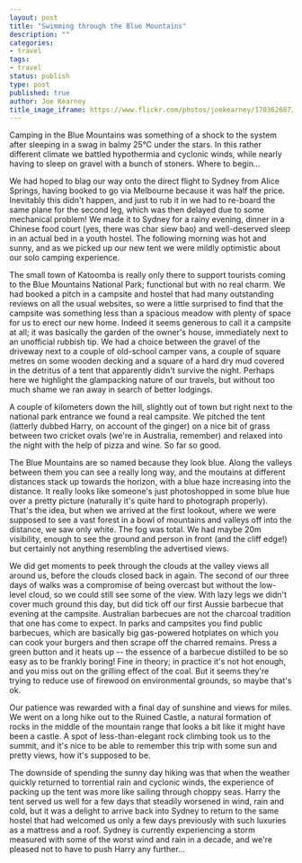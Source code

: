 ```yaml
---
layout: post
title: "Swimming through the Blue Mountains"
description: ""
categories:
- travel
tags:
- travel
status: publish
type: post
published: true
author: Joe Kearney
title_image_iframe: https://www.flickr.com/photos/joekearney/17036268730/in/set-72157652104352875/player/
---
```


Camping in the Blue Mountains was something of a shock to the system after sleeping in a swag in balmy 25°C under the stars. In this rather different climate we battled hypothermia and cyclonic winds, while nearly having to sleep on gravel with a bunch of stoners. Where to begin...

We had hoped to blag our way onto the direct flight to Sydney from Alice Springs, having booked to go via Melbourne because it was half the price. Inevitably this didn't happen, and just to rub it in we had to re-board the same plane for the second leg, which was then delayed due to some mechanical problem! We made it to Sydney for a rainy evening, dinner in a Chinese food court (yes, there was char siew bao) and well-deserved sleep in an actual bed in a youth hostel. The following morning was hot and sunny, and as we picked up our new tent we were mildly optimistic about our solo camping experience.

The small town of Katoomba is really only there to support tourists coming to the Blue Mountains National Park; functional but with no real charm. We had booked a pitch in a campsite and hostel that had many outstanding reviews on all the usual websites, so were a little surprised to find that the campsite was something less than a spacious meadow with plenty of space for us to erect our new home. Indeed it seems generous to call it a campsite at all; it was basically the garden of the owner's house, immediately next to an unofficial rubbish tip. We had a choice between the gravel of the driveway next to a couple of old-school camper vans, a couple of square metres on some wooden decking and a square of a hard dry mud covered in the detritus of a tent that apparently didn't survive the night. Perhaps here we highlight the glampacking nature of our travels, but without too much shame we ran away in search of better lodgings.

A couple of kilometers down the hill, slightly out of town but right next to the national park entrance we found a real campsite. We pitched the tent (latterly dubbed Harry, on account of the ginger) on a nice bit of grass between two cricket ovals (we're in Australia, remember) and relaxed into the night with the help of pizza and wine. So far so good.

The Blue Mountains are so named because they look blue. Along the valleys between them you can see a really long way, and the moutains at different distances stack up towards the horizon, with a blue haze increasing into the distance. It really looks like someone's just photoshopped in some blue hue over a pretty picture (naturally it's quite hard to photograph properly). That's the idea, but when we arrived at the first lookout, where we were supposed to see a vast forest in a bowl of mountains and valleys off into the distance, we saw only white. The fog was total. We had maybe 20m visibility, enough to see the ground and person in front (and the cliff edge!) but certainly not anything resembling the advertised views.

We did get moments to peek through the clouds at the valley views all around us, before the clouds closed back in again. The second of our three days of walks was a compromise of being overcast but without the low-level cloud, so we could still see some of the view. With lazy legs we didn't cover much ground this day, but did tick off our first Aussie barbecue that evening at the campsite. Australian barbecues are not the charcoal tradition that one has come to expect. In parks and campsites you find public barbecues, which are basically big gas-powered hotplates on which you can cook your burgers and then scrape off the charred remains. Press a green button and it heats up -- the essence of a barbecue distilled to be so easy as to be frankly boring! Fine in theory; in practice it's not hot enough, and you miss out on the grilling effect of the coal. But it seems they're trying to reduce use of firewood on environmental grounds, so maybe that's ok.

Our patience was rewarded with a final day of sunshine and views for miles. We went on a long hike out to the Ruined Castle, a natural formation of rocks in the middle of the mountain range that looks a bit like it might have been a castle. A spot of less-than-elegant rock climbing took us to the summit, and it's nice to be able to remember this trip with some sun and pretty views, how it's supposed to be.

The downside of spending the sunny day hiking was that when the weather quickly returned to torrential rain and cyclonic winds, the experience of packing up the tent was more like sailing through choppy seas. Harry the tent served us well for a few days that steadily worsened in wind, rain and cold, but it was a delight to arrive back into Sydney to return to the same hostel that had welcomed us only a few days previously with such luxuries as a mattress and a roof. Sydney is currently experiencing a storm measured with some of the worst wind and rain in a decade, and we're pleased not to have to push Harry any further...
